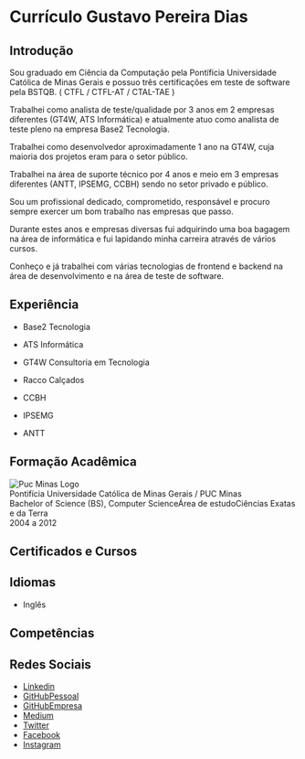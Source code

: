 # Currículo Gustavo Pereira Dias

## Introdução

Sou graduado em Ciência da Computação pela Pontíficia Universidade Católica de Minas Gerais e possuo três certificações em teste de software pela BSTQB. ( CTFL / CTFL-AT / CTAL-TAE )

Trabalhei como analista de teste/qualidade por 3 anos em 2 empresas diferentes (GT4W, ATS Informática) e atualmente atuo como analista de teste pleno na empresa Base2 Tecnologia.

Trabalhei como desenvolvedor aproximadamente 1 ano na GT4W, cuja maioria dos projetos eram para o setor público.

Trabalhei na área de suporte técnico por 4 anos e meio em 3 empresas diferentes (ANTT, IPSEMG, CCBH) sendo no setor privado e público.

Sou um profissional dedicado, comprometido, responsável e procuro sempre exercer um bom trabalho nas empresas que passo.

Durante estes anos e empresas diversas fui adquirindo uma boa bagagem na área de informática e fui lapidando minha carreira através de vários cursos.

Conheço e já trabalhei com várias tecnologias de frontend e backend na área de desenvolvimento e na área de teste de software. 

## Experiência

- Base2 Tecnologia

- ATS Informática

- GT4W Consultoria em Tecnologia

- Racco Calçados

- CCBH

- IPSEMG

- ANTT

## Formação Acadêmica

![Puc Minas Logo](https://media-exp1.licdn.com/dms/image/C4D0BAQEn1scYwvaKig/company-logo_200_200/0?e=1596067200&v=beta&t=m_76xR6uGsaMtfLD-kmzxc6VJCUVCP6dnhSHgqtXM7g)<br>
Pontifícia Universidade Católica de Minas Gerais / PUC Minas <br>
Bachelor of Science (BS), Computer ScienceÁrea de estudoCiências Exatas e da Terra <br>
2004 a 2012

## Certificados e Cursos

## Idiomas

- Inglês

## Competências

## Redes Sociais

- [Linkedin](https://www.linkedin.com/in/gustavo-pereira-dias-a89a631b/)
- [GitHubPessoal](https://github.com/gpd38)
- [GitHubEmpresa](https://github.com/gpdbase2)
- [Medium](#)
- [Twitter](#)
- [Facebook](#)
- [Instagram](#)

